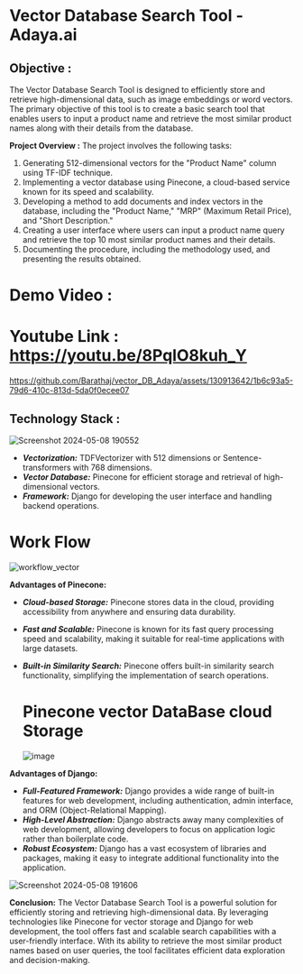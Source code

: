 # Vector Database Search Tool -  Adaya.ai

## Objective :

The Vector Database Search Tool is designed to efficiently store and retrieve high-dimensional data, such as image embeddings or word vectors. The primary objective of this tool is to create a basic search tool that enables users to input a product name and retrieve the most similar product names along with their details from the database.

**Project Overview :**
The project involves the following tasks:

1. Generating 512-dimensional vectors for the "Product Name" column using TF-IDF technique.
2. Implementing a vector database using Pinecone, a cloud-based service known for its speed and scalability.
3. Developing a method to add documents and index vectors in the database, including the "Product Name," "MRP" (Maximum Retail Price), and "Short Description."
4. Creating a user interface where users can input a product name query and retrieve the top 10 most similar product names and their details.
5. Documenting the procedure, including the methodology used, and presenting the results obtained.

# Demo Video :


# Youtube Link :  https://youtu.be/8PqlO8kuh_Y

https://github.com/Barathaj/vector_DB_Adaya/assets/130913642/1b6c93a5-79d6-410c-813d-5da0f0ecee07






## Technology Stack :

![Screenshot 2024-05-08 190552](https://github.com/Barathaj/vector_DB_Adaya/assets/130913642/48825f66-84b4-456c-bf2f-a3eb0cd96e5d)

- ***Vectorization:***
  TDFVectorizer with 512 dimensions or Sentence-transformers with 768 dimensions.
- ***Vector Database:***
   Pinecone for efficient storage and retrieval of high-dimensional vectors.
- ***Framework:***
  Django for developing the user interface and handling backend operations.


# Work Flow 



![workflow_vector](https://github.com/Barathaj/vector_DB_Adaya/assets/130913642/3cd37bbe-350a-43b6-be3d-533bf7fdbf7a)

**Advantages of Pinecone:**
- ***Cloud-based Storage:***
   Pinecone stores data in the cloud, providing accessibility from anywhere and ensuring data durability.
- ***Fast and Scalable:***
   Pinecone is known for its fast query processing speed and scalability, making it suitable for real-time applications with large datasets.
- ***Built-in Similarity Search:***
   Pinecone offers built-in similarity search functionality, simplifying the implementation of search operations.

  # Pinecone vector DataBase cloud Storage
  
  ![image](https://github.com/Barathaj/vector_DB_Adaya/assets/130913642/b8faa9c8-f960-4492-8164-9429237d229e)

**Advantages of Django:**
- ***Full-Featured Framework:***
   Django provides a wide range of built-in features for web development, including authentication, admin interface, and ORM (Object-Relational Mapping).
- ***High-Level Abstraction:***
  Django abstracts away many complexities of web development, allowing developers to focus on application logic rather than boilerplate code.
- ***Robust Ecosystem:***
   Django has a vast ecosystem of libraries and packages, making it easy to integrate additional functionality into the application.

  
![Screenshot 2024-05-08 191606](https://github.com/Barathaj/vector_DB_Adaya/assets/130913642/4dd6ebf2-69f3-4021-9b55-0e19b1f76bd0)

**Conclusion:**
The Vector Database Search Tool is a powerful solution for efficiently storing and retrieving high-dimensional data. By leveraging technologies like Pinecone for vector storage and Django for web development, the tool offers fast and scalable search capabilities with a user-friendly interface. With its ability to retrieve the most similar product names based on user queries, the tool facilitates efficient data exploration and decision-making.

